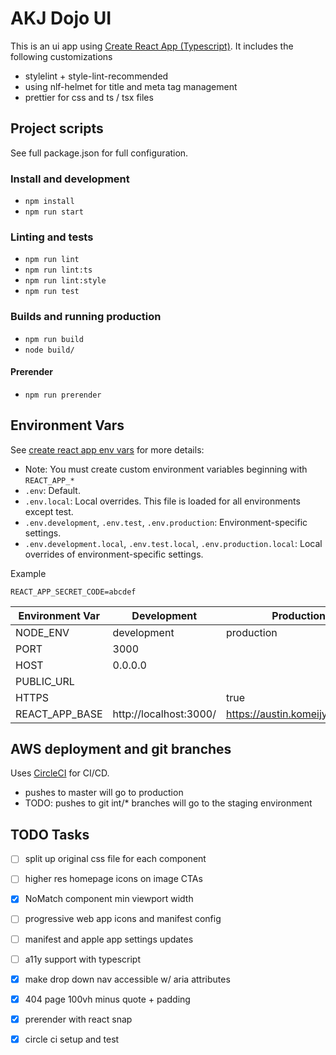 # AKJ Dojo UI
This is an ui app using [Create React App (Typescript)](https://github.com/facebook/create-react-app). It includes the following customizations
* stylelint + style-lint-recommended
* using nlf-helmet for title and meta tag management
* prettier for css and ts / tsx files

## Project scripts
See full package.json for full configuration.

### Install and development
* `npm install`
* `npm run start`

### Linting and tests
* `npm run lint`
* `npm run lint:ts`
* `npm run lint:style`
* `npm run test`

### Builds and running production
* `npm run build`
* `node build/`

#### Prerender
* `npm run prerender`

## Environment Vars
See [create react app env vars](https://github.com/facebook/create-react-app/blob/master/packages/react-scripts/template/README.md#adding-custom-environment-variables) for more details:
* Note: You must create custom environment variables beginning with `REACT_APP_*`
* `.env`: Default.
* `.env.local`: Local overrides. This file is loaded for all environments except test.
* `.env.development`, `.env.test`, `.env.production`: Environment-specific settings.
* `.env.development.local`, `.env.test.local`, `.env.production.local`: Local overrides of environment-specific settings.

Example
```
REACT_APP_SECRET_CODE=abcdef
```

| Environment Var | Development | Production      |
|-------------|-----------------|------------------|
| NODE_ENV | development | production |
| PORT  | 3000  | |
| HOST  | 0.0.0.0 | |
| PUBLIC_URL | | |
| HTTPS | | true |
| REACT_APP_BASE | http://localhost:3000/ | https://austin.komeijyuku.com/ |


## AWS deployment and git branches
Uses [CircleCI](https://circleci.com/) for CI/CD.
* pushes to master will go to production
* TODO: pushes to git int/* branches will go to the staging environment

## TODO Tasks
* [ ] split up original css file for each component
* [ ] higher res homepage icons on image CTAs
* [x] NoMatch component min viewport width
* [ ] progressive web app icons and manifest config
* [ ] manifest and apple app settings updates
* [ ] a11y support with typescript
* [x] make drop down nav accessible w/ aria attributes
* [x] 404 page 100vh minus quote + padding
* [x] prerender with react snap
* [x] circle ci setup and test

